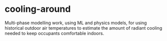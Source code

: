 # cooling-around
Multi-phase modelling work, using ML and physics models, for using historical outdoor air temperatures to estimate the amount of radiant cooling needed to keep occupants comfortable indoors.
